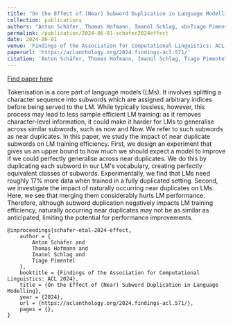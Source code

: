 ```yaml
---
title: "On the Effect of (Near) Subword Duplication in Language Modelling"
collection: publications
authors: "Anton Schäfer, Thomas Hofmann, Imanol Schlag, <b>Tiago Pimentel</b>"
permalink: /publication/2024-06-01-schafer2024effect
date: 2024-06-01
venue: 'Findings of the Association for Computational Linguistics: ACL 2024'
paperurl: 'https://aclanthology.org/2024.findings-acl.571/'
citation: 'Anton Schäfer, Thomas Hofmann, Imanol Schlag, Tiago Pimentel. 2024. On the Effect of (Near) Subword Duplication in Language Modelling. In Findings of the Association for Computational Linguistics: ACL 2024'
---
```


<a href='https://aclanthology.org/2024.findings-acl.571/'>Find paper here</a>

Tokenisation is a core part of language models (LMs). It involves splitting a character sequence into subwords which are assigned arbitrary indices before being served to the LM. While typically lossless, however, this process may lead to less sample efficient LM training: as it removes character-level information, it could make it harder for LMs to generalise across similar subwords, such as now and Now. We refer to such subwords as near duplicates. In this paper, we study the impact of near duplicate subwords on LM training efficiency. First, we design an experiment that gives us an upper bound to how much we should expect a model to improve if we could perfectly generalise across near duplicates. We do this by duplicating each subword in our LM&apos;s vocabulary, creating perfectly equivalent classes of subwords. Experimentally, we find that LMs need roughly 17% more data when trained in a fully duplicated setting. Second, we investigate the impact of naturally occurring near duplicates on LMs. Here, we see that merging them considerably hurts LM performance. Therefore, although subword duplication negatively impacts LM training efficiency, naturally occurring near duplicates may not be as similar as anticipated, limiting the potential for performance improvements.

```
@inproceedings{schafer-etal-2024-effect,
    author = {
        Anton Schäfer and
        Thomas Hofmann and
        Imanol Schlag and
        Tiago Pimentel
    },
    booktitle = {Findings of the Association for Computational Linguistics: ACL 2024},
    title = {On the Effect of (Near) Subword Duplication in Language Modelling},
    year = {2024},
    url = {https://aclanthology.org/2024.findings-acl.571/},
    pages = {},
}
```